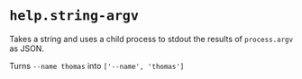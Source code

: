# `help.string-argv`

Takes a string and uses a child process to stdout the results of `process.argv` as JSON.

Turns `--name thomas` into `['--name', 'thomas']`
